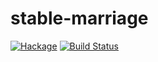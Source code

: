 # stable-marriage

[![Hackage](https://img.shields.io/hackage/v/stable-marriage.svg)](https://hackage.haskell.org/package/stable-marriage) [![Build Status](https://api.travis-ci.com/cutsea110/stable-marriage.png?branch=master)](http://travis-ci.com/cutsea110/stable-marriage)
